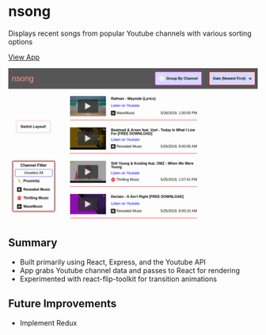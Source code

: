 # nsong
Displays recent songs from popular Youtube channels with various sorting options

[View App](https://nsong.herokuapp.com)

![screenshot](https://github.com/kianga722/nsong/blob/master/screenshot.png)

## Summary

* Built primarily using React, Express, and the Youtube API
* App grabs Youtube channel data and passes to React for rendering
* Experimented with react-flip-toolkit for transition animations

## Future Improvements

* Implement Redux